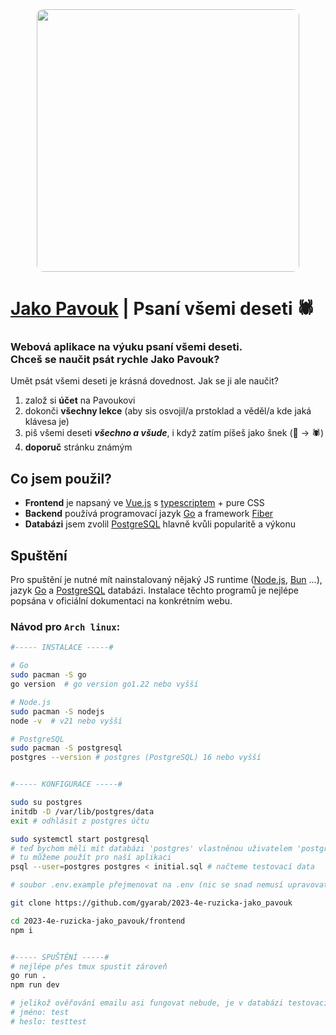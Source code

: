 <div align="center">
  <a href="https://jakopavouk.cz" target="_blank">
    <img src='https://jakopavouk.cz/OGnahled.png' width='420' style='border-radius: 10px;'>
  </a>
</div>

# [Jako Pavouk](https://jakopavouk.cz) | Psaní všemi deseti 🕷️
### Webová aplikace na výuku psaní všemi deseti. <br> Chceš se naučit psát rychle Jako Pavouk?

Umět psát všemi deseti je krásná dovednost. Jak se ji ale naučit?
1. založ si **účet** na Pavoukovi
2. dokonči **všechny lekce** (aby sis osvojil/a prstoklad a věděl/a kde jaká klávesa je)
3. piš všemi deseti **_všechno a všude_**, i když zatím píšeš jako šnek (🐌 -> 🕷️)
4. **doporuč** stránku známým

## Co jsem použil?
- **Frontend** je napsaný ve [Vue.js](https://vuejs.org/) s [typescriptem](https://www.typescriptlang.org/) + pure CSS
- **Backend** používá programovací jazyk [Go](https://go.dev/) a framework [Fiber](https://gofiber.io/)
- **Databázi** jsem zvolil [PostgreSQL](https://www.postgresql.org/) hlavně kvůli popularitě a výkonu

## Spuštění
Pro spuštění je nutné mít nainstalovaný nějaký JS runtime ([Node.js](https://nodejs.org/), [Bun](https://bun.sh/) ...), jazyk [Go](https://go.dev/) a [PostgreSQL](https://www.postgresql.org/) databázi. Instalace těchto programů je nejlépe popsána v oficiální dokumentaci na konkrétním webu.

### Návod pro `Arch linux`:

```sh
#----- INSTALACE -----#

# Go
sudo pacman -S go
go version  # go version go1.22 nebo vyšší

# Node.js
sudo pacman -S nodejs
node -v  # v21 nebo vyšší

# PostgreSQL
sudo pacman -S postgresql
postgres --version # postgres (PostgreSQL) 16 nebo vyšší


#----- KONFIGURACE -----#

sudo su postgres
initdb -D /var/lib/postgres/data
exit # odhlásit z postgres účtu

sudo systemctl start postgresql
# teď bychom měli mít databázi 'postgres' vlastněnou uživatelem 'postgres' bez hesla
# tu můžeme použít pro naší aplikaci
psql --user=postgres postgres < initial.sql # načteme testovací data

# soubor .env.example přejmenovat na .env (nic se snad nemusí upravovat)

git clone https://github.com/gyarab/2023-4e-ruzicka-jako_pavouk

cd 2023-4e-ruzicka-jako_pavouk/frontend
npm i


#----- SPUŠTĚNÍ -----#
# nejlépe přes tmux spustit zároveň
go run .
npm run dev

# jelikož ověřování emailu asi fungovat nebude, je v databázi testovací uživatel:
# jméno: test
# heslo: testtest 

```